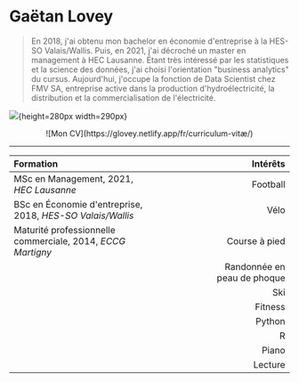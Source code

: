 # Gaëtan Lovey

> En 2018, j'ai obtenu mon bachelor en économie d'entreprise à la HES-SO Valais/Wallis. Puis, en 2021, j'ai décroché un master en management à HEC Lausanne. Étant très intéressé par les statistiques et la science des données, j'ai choisi l'orientation "business analytics" du cursus. Aujourd'hui, j'occupe la fonction de Data Scientist chez FMV SA, entreprise active dans la production d'hydroélectricité, la distribution et la commercialisation de l'électricité.


![](/profile.png){height=280px width=290px}


<center>![Mon CV](https://glovey.netlify.app/fr/curriculum-vitæ/)</center>

---
| **Formation**                                                   |              | **Intérêts**                                                   |
|:----------------------------------------------------------------|--------------|----------------------------------------------------------------:|
| MSc en Management, 2021, *HEC Lausanne*                         |              | Football                                                       |
| BSc en Économie d'entreprise, 2018, *HES-SO Valais/Wallis*      |              | Vélo                                                           |
| Maturité professionnelle commerciale, 2014, *ECCG Martigny*     |              | Course à pied                                                  |
|                                                                 |              | Randonnée en peau de phoque                                    |
|                                                                 |              | Ski                                                            |
|                                                                 |              | Fitness                                                        |
|                                                                 |              | Python                                                         |
|                                                                 |              | R                                                              |
|                                                                 |              | Piano                                                          |
|                                                                 |              | Lecture                                                        |
